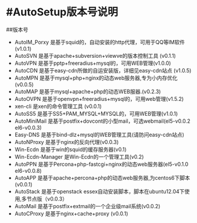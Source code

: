 #AutoSetup版本号说明
=========

##版本号
- AutoIM_Porxy 是基于squid的，自动安装的http代理，可用于QQ等IM软件 (v1.0.1)
- AutoSVN 是基于apache+subversion+viewve的版本控制工具 (v0.1.1)
- AutoVPN 是基于pptp+freeradius+mysql的，可用WEB管理(v1.0.0)
- AutoCDN 是基于easy-cdn所做的自运安装版，详细见easy-cdn站点 (v1.0.5)
- AutoMPN 是基于mysql+php+nginx的动态web服务器,专为小内存优化 (v0.0.5)
- AutoMAP 是基于mysql+apache+php的动态WEB服器.(v0.2.3)
- AutoOVPN 是基于openvpn+freeradius+mysql的，可用web管理(v1.5.2)
- xen-cli 是xen的命令管理工具 (v0.0.1)
- AutoSS5 是基于SS5+PAM_MYSQL+MYSQL的，可用WEB管理(v1.0.1)
- AutoMiniMail 是基于postfix+dovcont的小型mail，可选webmail(el5-v0.0.2 el6-v0.0.3)
- Easy-DNS 是基于bind-dlz+mysql的WEB管理工具(请防问easy-cdn站点)
- AutoNProxy 是基于nginx的反向代理(v0.0.3)
- Win-Ecdn 是基于win的squid的缓存服务器(v0.1)
- Win-Ecdn-Manager 是Win-Ecdn的一个管理工具(v0.2)
- AutoPPN 是基于Percona+php-fastcgi+nginx的动态web服务器(el5-v0.1.0 el6-v0.0.8)
- AutoAPP 是基于apache+percona+php的动态web服务器,为centos6下脚本(v0.0.1)
- AutoStack 是基于openstack essex自动安装脚本，脚本在ubuntu12.04下使用,多节点版（v0.0.3）
- AutoMail 是基于postfix+extmail的一个企业级mail系统(v0.0.2)
- AutoCProxy 是基于nginx+cache+proxy (v0.0.1)
